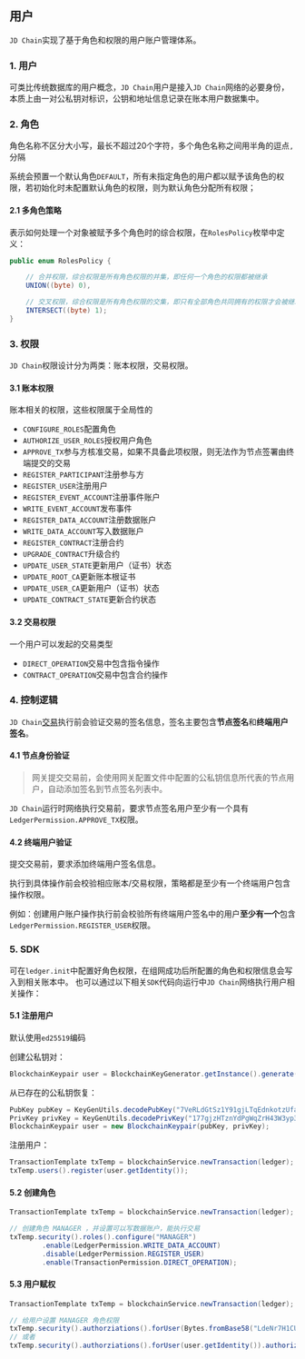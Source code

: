 ## 用户

`JD Chain`实现了基于角色和权限的用户账户管理体系。

### 1. 用户

可类比传统数据库的用户概念，`JD Chain`用户是接入`JD Chain`网络的必要身份，本质上由一对公私钥对标识，公钥和地址信息记录在账本用户数据集中。

### 2. 角色

角色名称不区分大小写，最长不超过20个字符，多个角色名称之间用半角的逗点`,`分隔

系统会预置一个默认角色`DEFAULT`，所有未指定角色的用户都以赋予该角色的权限，若初始化时未配置默认角色的权限，则为默认角色分配所有权限；

#### 2.1 多角色策略

表示如何处理一个对象被赋予多个角色时的综合权限，在`RolesPolicy`枚举中定义：
```java
public enum RolesPolicy {

	// 合并权限，综合权限是所有角色权限的并集，即任何一个角色的权限都被继承
	UNION((byte) 0),

	// 交叉权限，综合权限是所有角色权限的交集，即只有全部角色共同拥有的权限才会被继承
	INTERSECT((byte) 1);
}
```

### 3. 权限

`JD Chain`权限设计分为两类：账本权限，交易权限。

#### 3.1 账本权限

账本相关的权限，这些权限属于全局性的

- `CONFIGURE_ROLES`配置角色
- `AUTHORIZE_USER_ROLES`授权用户角色
- `APPROVE_TX`参与方核准交易，如果不具备此项权限，则无法作为节点签署由终端提交的交易
- `REGISTER_PARTICIPANT`注册参与方
- `REGISTER_USER`注册用户
- `REGISTER_EVENT_ACCOUNT`注册事件账户
- `WRITE_EVENT_ACCOUNT`发布事件
- `REGISTER_DATA_ACCOUNT`注册数据账户
- `WRITE_DATA_ACCOUNT`写入数据账户
- `REGISTER_CONTRACT`注册合约
- `UPGRADE_CONTRACT`升级合约
- `UPDATE_USER_STATE`更新用户（证书）状态
- `UPDATE_ROOT_CA`更新账本根证书
- `UPDATE_USER_CA`更新用户（证书）状态
- `UPDATE_CONTRACT_STATE`更新合约状态

#### 3.2 交易权限

一个用户可以发起的交易类型

- `DIRECT_OPERATION`交易中包含指令操作
- `CONTRACT_OPERATION`交易中包含合约操作

### 4. 控制逻辑

`JD Chain`[交易](transaction.md)执行前会验证交易的签名信息，签名主要包含**节点签名**和**终端用户签名**。

#### 4.1 节点身份验证

> 网关提交交易前，会使用网关配置文件中配置的公私钥信息所代表的节点用户，自动添加签名到节点签名列表中。

`JD Chain`运行时网络执行交易前，要求节点签名用户至少有一个具有`LedgerPermission.APPROVE_TX`权限。

#### 4.2 终端用户验证

提交交易前，要求添加终端用户签名信息。

执行到具体操作前会校验相应账本/交易权限，策略都是至少有一个终端用户包含操作权限。

例如：创建用户账户操作执行前会校验所有终端用户签名中的用户**至少有一个**包含`LedgerPermission.REGISTER_USER`权限。

### 5. SDK

可在`ledger.init`中配置好角色权限，在组网成功后所配置的角色和权限信息会写入到相关账本中。
也可以通过以下相关`SDK`代码向运行中`JD Chain`网络执行用户相关操作：

#### 5.1 注册用户

默认使用`ed25519`编码

创建公私钥对：

```java
BlockchainKeypair user = BlockchainKeyGenerator.getInstance().generate();
```

从已存在的公私钥恢复：

```java
PubKey pubKey = KeyGenUtils.decodePubKey("7VeRLdGtSz1Y91gjLTqEdnkotzUfaAqdap3xw6fQ1yKHkvVq");
PrivKey privKey = KeyGenUtils.decodePrivKey("177gjzHTznYdPgWqZrH43W3yp37onm74wYXT4v9FukpCHBrhRysBBZh7Pzdo5AMRyQGJD7x", "DYu3G8aGTMBW1WrTw76zxQJQU4DHLw9MLyy7peG4LKkY");
BlockchainKeypair user = new BlockchainKeypair(pubKey, privKey);
```

注册用户：

```java
TransactionTemplate txTemp = blockchainService.newTransaction(ledger);
txTemp.users().register(user.getIdentity());
```

#### 5.2 创建角色

```java
TransactionTemplate txTemp = blockchainService.newTransaction(ledger);

// 创建角色 MANAGER ，并设置可以写数据账户，能执行交易
txTemp.security().roles().configure("MANAGER")
        .enable(LedgerPermission.WRITE_DATA_ACCOUNT)
        .disable(LedgerPermission.REGISTER_USER)
        .enable(TransactionPermission.DIRECT_OPERATION);
```

#### 5.3 用户赋权

```java
TransactionTemplate txTemp = blockchainService.newTransaction(ledger);

// 给用户设置 MANAGER 角色权限
txTemp.security().authorziations().forUser(Bytes.fromBase58("LdeNr7H1CUbqe3kWjwPwiqHcmd86zEQz2VRye")).authorize("MANAGER").unauthorize("DEFAULT").setPolicy(RolesPolicy.UNION);
// 或者
txTemp.security().authorziations().forUser(user.getIdentity()).authorize("MANAGER").unauthorize("DEFAULT").setPolicy(RolesPolicy.UNION);
```